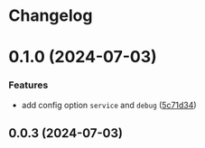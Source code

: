 # Changelog

# 0.1.0 (2024-07-03)


### Features

* add config option `service` and `debug` ([5c71d34](https://github.com/spreadsheetimporter/ui5-task-btp-manifest/commit/5c71d34ed0ea5f9af1cec3d020429680b3d89275))

## 0.0.3 (2024-07-03)
